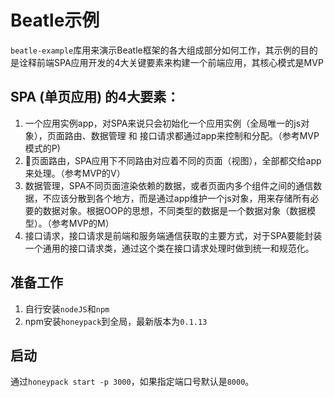 # Beatle示例

`beatle-example`库用来演示Beatle框架的各大组成部分如何工作，其示例的目的是诠释前端SPA应用开发的4大关键要素来构建一个前端应用，其核心模式是MVP

## SPA (单页应用) 的4大要素：

1. 一个应用实例app，对SPA来说只会初始化一个应用实例（全局唯一的js对象），页面路由、数据管理 和 接口请求都通过app来控制和分配。（参考MVP模式的P)
2. 页面路由，SPA应用下不同路由对应着不同的页面（视图），全部都交给app来处理。（参考MVP的V）
3. 数据管理，SPA不同页面渲染依赖的数据，或者页面内多个组件之间的通信数据，不应该分散到各个地方，而是通过app维护一个js对象，用来存储所有必要的数据对象。根据OOP的思想，不同类型的数据是一个数据对象（数据模型）。（参考MVP的M）
4. 接口请求，接口请求是前端和服务端通信获取的主要方式，对于SPA要能封装一个通用的接口请求类，通过这个类在接口请求处理时做到统一和规范化。


## 准备工作
1. 自行安装`nodeJS`和`npm`
2. npm安装`honeypack`到全局，最新版本为`0.1.13`

## 启动
通过`honeypack start -p 3000`，如果指定端口号默认是`8000`。